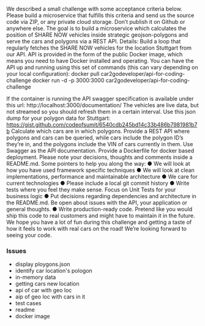 We described a small challenge with some acceptance criteria below. Please build a
microservice that fulfills this criteria and send us the source code via ZIP, or any
private cloud storage. Don’t publish it on Github or anywhere else.
The goal is to build a microservice which calculates the position of SHARE NOW
vehicles inside strategic geojson-polygons and serve the cars and polygons via a
REST API.
Details: Build a loop that regularly fetches the SHARE NOW vehicles for the location
Stuttgart from our API. API is provided in the form of the public Docker image, which
means you need to have Docker installed and operating.
You can have the API up and running using this set of commands (this can
vary depending on your local configuration):
docker pull car2godeveloper/api-for-coding-challenge docker run -d -p 3000:3000
car2godeveloper/api-for-coding-challenge

If the container is running the API swagger specification is available under this url:
http://localhost:3000/documentation/
The vehicles are live data, but not streamed so you should refresh them in a
certain interval.
Use this json dump for your polygon data for Stuttgart:
https://gist.github.com/codeofsumit/6540cdb245bd14c33b486b7981981b7b
Calculate which cars are in which polygons. Provide a REST API where polygons
and cars can be queried, while cars include the polygon ID’s they’re in, and the
polygons include the VIN of cars currently in them. Use Swagger as the API
documentation. Provide a Dockerfile for docker based deployment.
Please note your decisions, thoughts and comments inside a README.md.
Some pointers to help you along the way:
● We will look at how you have used framework specific techniques
● We will look at clean implementations, performance and maintainable
architecture
● We care for current technologies
● Please include a local git commit history
● Write tests where you feel they make sense. Focus on Unit Tests for your
business logic
● Put decisions regarding dependencies and architecture in the README.md.
Be open about issues with the API, your application or general thoughts.
● Write production-ready code. Pretend like you would ship this code
to real customers and might have to maintain it in the future.
We hope you have a lot of fun during this challenge and getting a taste of how it
feels to work with real cars on the road!
We’re looking forward to seeing your code.


### Issues
* display ploygons.json
* identify car location's pologon
* in-memory data 
* getting cars new location
* api of car with geo loc
* aip of geo loc with cars in it
* test cases
* readme
* docker image
